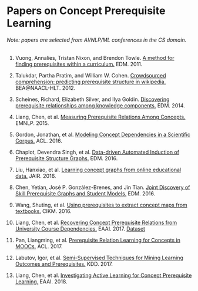 # Papers on Concept Prerequisite Learning
###### Note: papers are selected from AI/NLP/ML conferences in the CS domain.

1. Vuong, Annalies, Tristan Nixon, and Brendon Towle. [A method for finding prerequisites within a curriculum.](http://educationaldatamining.org/EDM2011/wp-content/uploads/proc/edm2011_paper8_short_Vuong.pdf) EDM. 2011.

1. Talukdar, Partha Pratim, and William W. Cohen. [Crowdsourced comprehension: predicting prerequisite structure in wikipedia.](https://pdfs.semanticscholar.org/a535/57c7611e66d61054acf163a9d8d4ba161c51.pdf) BEA<span>@</span>NAACL-HLT. 2012.

1. Scheines, Richard, Elizabeth Silver, and Ilya Goldin. [Discovering prerequisite relationships among knowledge components.](http://www.contrib.andrew.cmu.edu/~esilver1/ScheinesSilverGoldin-EDM2014.pdf) EDM. 2014.

1. Liang, Chen, et al. [Measuring Prerequisite Relations Among Concepts.](http://www.personal.psu.edu/cul226/files/emnlp15_prerequisite.pdf) EMNLP. 2015.

1. Gordon, Jonathan, et al. [Modeling Concept Dependencies in a Scientific Corpus.](https://www.isi.edu/~linhong/Papers/ACL16.pdf) ACL. 2016.

1. Chaplot, Devendra Singh, et al. [Data-driven Automated Induction of Prerequisite Structure Graphs.](http://nyc.lti.cs.cmu.edu/yiming/Publications/chaplot-edm16.pdf) EDM. 2016.

1. Liu, Hanxiao, et al. [Learning concept graphs from online educational data.](http://www.jair.org/media/5002/live-5002-9271-jair.pdf) JAIR. 2016.

1. Chen, Yetian, José P. González-Brenes, and Jin Tian. [Joint Discovery of Skill Prerequisite Graphs and Student Models.](https://pdfs.semanticscholar.org/cd5f/3734b8ebe7d36e33a95749aee5381eb31fd7.pdf) EDM. 2016.

1. Wang, Shuting, et al. [Using prerequisites to extract concept maps from textbooks.](http://www.personal.psu.edu/cul226/files/cikm16_concept.pdf) CIKM. 2016.	

1. Liang, Chen, et al. [Recovering Concept Prerequisite Relations from University Course Dependencies.](http://www.personal.psu.edu/cul226/files/eaai2017_cpr-recover.pdf) EAAI. 2017. [Dataset](https://github.com/harrylclc/eaai17-cpr-recover)

1. Pan, Liangming, et al. [Prerequisite Relation Learning for Concepts in MOOCs.](http://www.aclweb.org/anthology/P17-1133) ACL. 2017.

1. Labutov, Igor, et al. [Semi-Supervised Techniques for Mining Learning Outcomes and Prerequisites.](https://dl.acm.org/citation.cfm?id=3098187) KDD. 2017.

1. Liang, Chen, et al. [Investigating Active Learning for Concept Prerequisite Learning.](http://www.personal.psu.edu/cul226/files/eaai18_active.pdf) EAAI. 2018.

